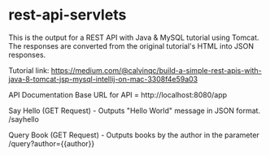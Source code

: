 # rest-api-servlets
This is the output for a REST API with Java & MySQL tutorial using Tomcat. The responses are converted from the original tutorial's HTML into JSON responses.

Tutorial link: https://medium.com/@calvinqc/build-a-simple-rest-apis-with-java-8-tomcat-jsp-mysql-intellij-on-mac-3308f4e59a03

API Documentation
Base URL for API = http://localhost:8080/app

Say Hello (GET Request) - Outputs "Hello World" message in JSON format.
/sayhello

Query Book (GET Request) - Outputs books by the author in the parameter
/query?author={{author}}


